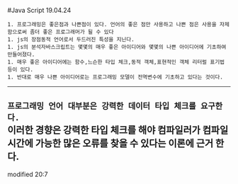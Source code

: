 #Java Script 19.04.24

```
1. 프로그래밍은 좋은점과 나쁜점이 있다. 언어의 좋은 점만 사용하고 나쁜 점은 사용을 자제함으로써 좀더 좋은 프로그래머가 될 수 있다  
1. js의 장점동적 언어로서 두드러진 특성을 지닌다.    
1. js의 분석자바스크립트는 몇몇의 매우 좋은 아이디어와 몇몇의 나쁜 아이디어에 기초하여 만들어졌다.  
1. 매우 좋은 아이디어에는 함수,느슨한 타입 체크,동적 객체,표현적인 객체 리터럴 표기법 등이 있다.  
1. 반대로 매우 나쁜 아이디어로는 프로그래밍 모델이 전역변수에 기초하고 있다는 것이다.
```
--------
`프로그래밍 언어 대부분은 강력한 데이터 타입 체크를 요구한다.  `  
이러한 경향은 강력한 타입 체크를 해야 컴파일러가 컴파일 시간에 가능한 많은 오류를 찾을 수 있다는 이론에 근거 한다.
--------
modified 20:7
